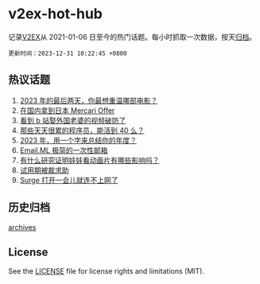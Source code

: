 # v2ex-hot-hub

 记录[V2EX](https://www.v2ex.com/)从 2021-01-06 日至今的热门话题。每小时抓取一次数据，按天[归档](archives)。

`更新时间：2023-12-31 10:22:45 +0800`

## 热议话题

1. [2023 年的最后两天，你最想重温哪部电影？](https://www.v2ex.com/t/1004586)
1. [在国内拿到日本 Mercari Offer](https://www.v2ex.com/t/1004606)
1. [看到 b 站娶外国老婆的视频破防了](https://www.v2ex.com/t/1004661)
1. [那些天天很累的程序员，能活到 40 么？](https://www.v2ex.com/t/1004679)
1. [2023 年，用一个字来总结你的年度？](https://www.v2ex.com/t/1004713)
1. [Email.ML 极简的一次性邮箱](https://www.v2ex.com/t/1004577)
1. [有什么研究证明娃娃看动画片有哪些影响吗？](https://www.v2ex.com/t/1004591)
1. [试用期被裁求助](https://www.v2ex.com/t/1004688)
1. [Surge 打开一会儿就连不上网了](https://www.v2ex.com/t/1004642)

## 历史归档

[archives](archives)

## License

See the [LICENSE](LICENSE) file for license rights and limitations (MIT).

